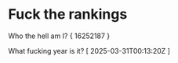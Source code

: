 # Fuck the rankings

Who the hell am I?
{ 16252187 }

What fucking year is it?
[ 2025-03-31T00:13:20Z ]
